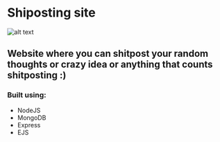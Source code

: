 # Shiposting site 
![alt text](./img/favicon.ico)

## Website where you can shitpost your random thoughts or crazy idea or anything that counts shitposting :)

### Built using:
- NodeJS
- MongoDB
- Express
- EJS
